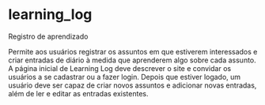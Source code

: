 # learning_log
Registro de aprendizado

Permite aos usuários registrar os assuntos em que estiverem interessados e criar entradas de diário à 
medida que aprenderem algo sobre cada assunto. A página inicial de Learning Log deve descrever o site 
e convidar os usuários a se cadastrar ou a fazer login. Depois que estiver logado, um usuário deve ser 
capaz de criar novos assuntos e adicionar novas entradas, além de ler e editar as entradas existentes.